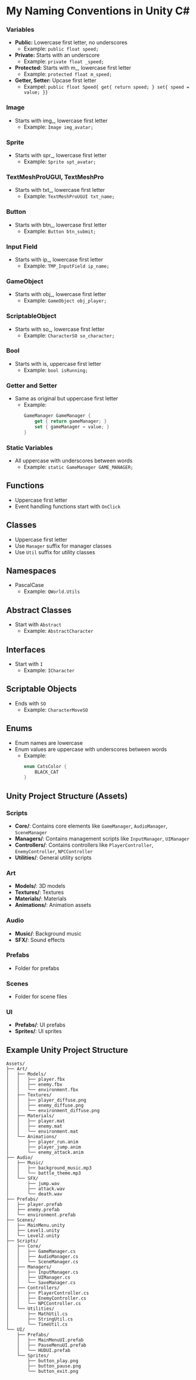 # My Naming Conventions in Unity C#

### Variables
- **Public:** Lowercase first letter, no underscores
  - Example: `public float speed;`
- **Private:** Starts with an underscore
  - Example: `private float _speed;`
- **Protected:** Starts with m_, lowercase first letter
  - Example: `protected float m_speed;`
- **Getter, Setter:** Upcase first letter
  - Exampel: `public float Speed{ get{ return speed; } set{ speed = value; }}`

### Image
- Starts with img_, lowercase first letter
  - Example: `Image img_avatar;`

### Sprite
- Starts with spr_, lowercase first letter
  - Example: `Sprite spt_avatar;`

### TextMeshProUGUI, TextMeshPro
- Starts with txt_, lowercase first letter
  - Example: `TextMeshProUGUI txt_name;`

### Button
- Starts with btn_, lowercase first letter
  - Example: `Button btn_submit;`

### Input Field
- Starts with ip_, lowercase first letter
  - Example: `TMP_InputField ip_name;`

### GameObject
- Starts with obj_, lowercase first letter
  - Example: `GameObject obj_player;`

### ScriptableObject
- Starts with so_, lowercase first letter
  - Example: `CharacterSO so_character;`

### Bool
- Starts with is, uppercase first letter
  - Example: `bool isRunning;`

### Getter and Setter
- Same as original but uppercase first letter
  - Example:
    ```csharp
    GameManager GameManager {
        get { return gameManager; }
        set { gameManager = value; }
    }
    ```

### Static Variables
- All uppercase with underscores between words
  - Example: `static GameManager GAME_MANAGER;`

## Functions
- Uppercase first letter
- Event handling functions start with `OnClick`

## Classes
- Uppercase first letter
- Use `Manager` suffix for manager classes
- Use `Util` suffix for utility classes

## Namespaces
- PascalCase
  - Example: `QWorld.Utils`

## Abstract Classes
- Start with `Abstract`
  - Example: `AbstractCharacter`

## Interfaces
- Start with `I`
  - Example: `ICharacter`

## Scriptable Objects
- Ends with `SO`
  - Example: `CharacterMoveSO`

## Enums
- Enum names are lowercase
- Enum values are uppercase with underscores between words
  - Example:
    ```csharp
    enum CatsColor {
        BLACK_CAT
    }
    ```

## Unity Project Structure (Assets)

### Scripts
- **Core/**: Contains core elements like `GameManager`, `AudioManager`, `SceneManager`
- **Managers/**: Contains management scripts like `InputManager`, `UIManager`
- **Controllers/**: Contains controllers like `PlayerController`, `EnemyController`, `NPCController`
- **Utilities/**: General utility scripts

### Art
- **Models/**: 3D models
- **Textures/**: Textures
- **Materials/**: Materials
- **Animations/**: Animation assets

### Audio
- **Music/**: Background music
- **SFX/**: Sound effects

### Prefabs
- Folder for prefabs

### Scenes
- Folder for scene files

### UI
- **Prefabs/**: UI prefabs
- **Sprites/**: UI sprites

## Example Unity Project Structure

```plaintext
Assets/
├── Art/
│   ├── Models/
│   │   ├── player.fbx
│   │   ├── enemy.fbx
│   │   └── environment.fbx
│   ├── Textures/
│   │   ├── player_diffuse.png
│   │   ├── enemy_diffuse.png
│   │   └── environment_diffuse.png
│   ├── Materials/
│   │   ├── player.mat
│   │   ├── enemy.mat
│   │   └── environment.mat
│   └── Animations/
│       ├── player_run.anim
│       ├── player_jump.anim
│       └── enemy_attack.anim
├── Audio/
│   ├── Music/
│   │   ├── background_music.mp3
│   │   └── battle_theme.mp3
│   └── SFX/
│       ├── jump.wav
│       ├── attack.wav
│       └── death.wav
├── Prefabs/
│   ├── player.prefab
│   ├── enemy.prefab
│   └── environment.prefab
├── Scenes/
│   ├── MainMenu.unity
│   ├── Level1.unity
│   └── Level2.unity
├── Scripts/
│   ├── Core/
│   │   ├── GameManager.cs
│   │   ├── AudioManager.cs
│   │   └── SceneManager.cs
│   ├── Managers/
│   │   ├── InputManager.cs
│   │   ├── UIManager.cs
│   │   └── SaveManager.cs
│   ├── Controllers/
│   │   ├── PlayerController.cs
│   │   ├── EnemyController.cs
│   │   └── NPCController.cs
│   └── Utilities/
│       ├── MathUtil.cs
│       ├── StringUtil.cs
│       └── TimeUtil.cs
└── UI/
    ├── Prefabs/
    │   ├── MainMenuUI.prefab
    │   ├── PauseMenuUI.prefab
    │   └── HUDUI.prefab
    └── Sprites/
        ├── button_play.png
        ├── button_pause.png
        └── button_exit.png
